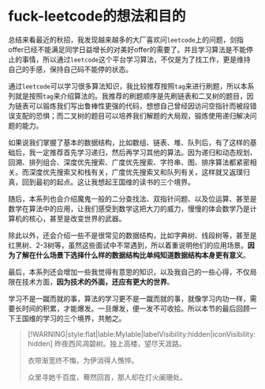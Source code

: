 # fuck-leetcode的想法和目的

总结来看最近的秋招，我发现越来越多的大厂喜欢问`leetcode`上的问题，剑指offer已经不能满足同学日益增长的对美好offer的需要了。并且学习算法是不能停止的事情，所以通过`leetcode`这个平台学习算法，不仅是为了找工作，更是维持自己的手感，保持自己码不能停的状态。

通过`leetcode`可以学习很多算法知识，我比较推荐按照`tag`来进行刷题，所以本系列就是按照`tag`来介绍算法的。我推荐的刷题顺序是先刷链表和二叉树的题目，因为链表可以锻炼我们写出鲁棒性更强的代码，想想自己曾经因访问空指针而被段错误支配的恐惧；而二叉树的题目可以培养我们解题的大局观，锻炼使用递归解决问题的能力。

如果说我们掌握了基本的数据结构，比如数组、链表、堆、队列后，有了这样的基础后，我一定推荐首先学习递归，然后再学习其他的算法。因为递归和动态规划、回溯、排列组合、深度优先搜索、广度优先搜索、字符串、图、排序算法都紧密相关。而深度优先搜索又和栈有关，广度优先搜索又和队列有关，这样就又返璞归真，回到最初的起点。这让我想起王国维的读书的三个境界。


随后，本系列也会介绍魔鬼一般的二分查找法、双指针问题、以及位运算、甚至是数学在算法中的应用，让我们感受到数学这把大刀的威力，慢慢的体会数学乃是计算机的核心，甚至是改变世界的武器。

除此以外，还会介绍一些不是很常见的数据结构，比如字典树、线段树等，甚至是红黑树、2-3树等，虽然这些面试中不常遇到，所以着重说明他们的应用场景。**因为了解在什么场景下选择什么样的数据结构比单纯知道数据结构本身更有意义**。

最后，本系列还会增加一些我觉得有意思的知识，以及我自己的一些心得，不仅局限在技术方面，**因为技术的外面，还应有更大的世界**。


学习不是一蹴而就的事，算法的学习更不是一蹴而就的事，就像学习内功一样，需要长时间的积累，才能爆发。一旦爆发，便一发不可收拾。所以本节的最后回顾一下王国维的学习的三个境界，共勉之。

> [!WARNING|style:flat|lable:Mylable|labelVisibility:hidden|iconVisibility:hidden]
> 昨夜西风凋碧树。独上高楼，望尽天涯路。
> 
> 衣带渐宽终不悔，为伊消得人憔悴。
> 
> 众里寻她千百度，蓦然回首，那人却在灯火阑珊处。
